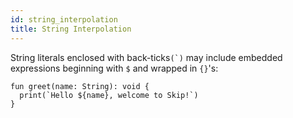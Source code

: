 ```yaml
---
id: string_interpolation
title: String Interpolation
---
```


String literals enclosed with back-ticks``(`)`` may include embedded expressions
beginning with `$` and wrapped in `{}`'s:

```
fun greet(name: String): void {
  print(`Hello ${name}, welcome to Skip!`)
}
```
